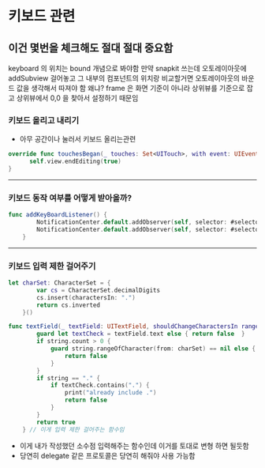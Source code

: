 # 키보드 관련

## 이건 몇번을 체크해도 절대 절대 중요함
keyboard 의 위치는 bound 개념으로 봐야함
만약 snapkit 쓰는데 오토레이아웃에 addSubview 걸어놓고 그 내부의 컴포넌트의 위치랑 비교할거면
오토레이아웃의 바운드 값을 생각해서 따져야 함
왜냐? frame 은 화면 기준이 아니라 상위뷰를 기준으로 잡고 상위뷰에서 0,0 을 찾아서 설정하기 때문임

### 키보드 올리고 내리기

- 아무 공간이나 눌러서 키보드 올리는관련

```swift
override func touchesBegan(_ touches: Set<UITouch>, with event: UIEvent?){
      self.view.endEditing(true)
}
```

---

### 키보드 동작 여부를 어떻게 받아올까?

```swift
func addKeyBoardListener() {
        NotificationCenter.default.addObserver(self, selector: #selector(self.keyboardWillShow(_:)), name: UIResponder.keyboardWillShowNotification, object: nil);
        NotificationCenter.default.addObserver(self, selector: #selector(self.keyboardWillHide(_:)), name: UIResponder.keyboardWillHideNotification, object: nil);
    }
```

---

### 키보드 입력 제한 걸어주기

```swift
let charSet: CharacterSet = {
        var cs = CharacterSet.decimalDigits
        cs.insert(charactersIn: ".")
        return cs.inverted
    }()

func textField(_ textField: UITextField, shouldChangeCharactersIn range: NSRange, replacementString string: String) -> Bool {
        guard let textCheck = textField.text else { return false  }
        if string.count > 0 {
            guard string.rangeOfCharacter(from: charSet) == nil else {
                return false
            }
        }
        if string == "." {
            if textCheck.contains(".") {
                print("already include .")
                return false
            }
        }
        return true
    } // 이게 입력 제한 걸어주는 함수임
```

- 이게 내가 작성했던 소수점 입력해주는 함수인데 이거를 토대로 변형 하면 될듯함
- 당연히 delegate 같은 프로토콜은 당연히 해줘야 사용 가능함